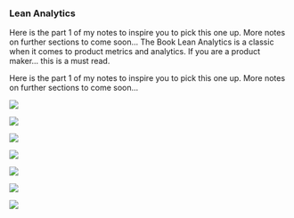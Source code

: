 ### Lean Analytics

Here is the part 1 of my notes to inspire you to pick this one up. More notes on further sections to come soon... 
The Book Lean Analytics is a classic when it comes to product metrics and analytics. If you are a product maker... this is a must read.

Here is the part 1 of my notes to inspire you to pick this one up. More notes on further sections to come soon... 

<p>
    <img src="https://github.com/arvindbajaj/arvindbajaj.github.io/blob/main/images/lean-analytics/lean-analytics-1.png">
    </p>
    <img src="https://github.com/arvindbajaj/arvindbajaj.github.io/blob/main/images/lean-analytics/lean-analytics-2.png">
    </p>
    <img src="https://github.com/arvindbajaj/arvindbajaj.github.io/blob/main/images/lean-analytics/lean-analytics-3.png">
    </p>
    <img src="https://github.com/arvindbajaj/arvindbajaj.github.io/blob/main/images/lean-analytics/lean-analytics-4.png">
    </p>
    <img src="https://github.com/arvindbajaj/arvindbajaj.github.io/blob/main/images/lean-analytics/lean-analytics-5.png">
    </p>
    <img src="https://github.com/arvindbajaj/arvindbajaj.github.io/blob/main/images/lean-analytics/lean-analytics-6.png">
    </p>
    <img src="https://github.com/arvindbajaj/arvindbajaj.github.io/blob/main/images/lean-analytics/lean-analytics-7.png">
</p>

